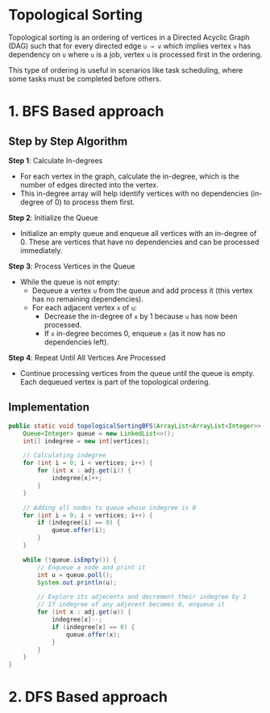 # Topological Sorting

Topological sorting is an ordering of vertices in a Directed Acyclic Graph (DAG) such that for every directed edge `u → v` which implies vertex `v` has dependency on `u` where `u` is a job, vertex `u` is processed first in the ordering.

This type of ordering is useful in scenarios like task scheduling, where some tasks must be completed before others.

# 1. BFS Based approach

## Step by Step Algorithm

**Step 1**: Calculate In-degrees

- For each vertex in the graph, calculate the in-degree, which is the number of edges directed into the vertex.
- This in-degree array will help identify vertices with no dependencies (in-degree of 0) to process them first.

**Step 2**: Initialize the Queue

- Initialize an empty queue and enqueue all vertices with an in-degree of 0. These are vertices that have no dependencies and can be processed immediately.

**Step 3**: Process Vertices in the Queue

- While the queue is not empty:
  - Dequeue a vertex `u` from the queue and add process it (this vertex has no remaining dependencies).
  - For each adjacent vertex `x` of `u`:
    - Decrease the in-degree of `x` by 1 because `u` has now been processed.
    - If `x` in-degree becomes 0, enqueue `x` (as it now has no dependencies left).

**Step 4**: Repeat Until All Vertices Are Processed

- Continue processing vertices from the queue until the queue is empty. Each dequeued vertex is part of the topological ordering.

## Implementation

```java
public static void topologicalSortingBFS(ArrayList<ArrayList<Integer>> adj, int vertices) {
    Queue<Integer> queue = new LinkedList<>();
    int[] indegree = new int[vertices];

    // Calculating indegree
    for (int i = 0; i < vertices; i++) {
        for (int x : adj.get(i)) {
            indegree[x]++;
        }
    }

    // Adding all nodes to queue whose indegree is 0
    for (int i = 0; i < vertices; i++) {
        if (indegree[i] == 0) {
            queue.offer(i);
        }
    }

    while (!queue.isEmpty()) {
        // Enqueue a node and print it
        int u = queue.poll();
        System.out.println(u);

        // Explore its adjecents and decrement their indegree by 1
        // If indegree of any adjecent becomes 0, enqueue it
        for (int x : adj.get(u)) {
            indegree[x]--;
            if (indegree[x] == 0) {
                queue.offer(x);
            }
        }
    }
}
```

# 2. DFS Based approach
